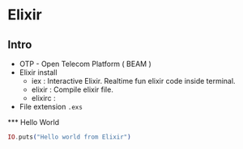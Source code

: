 # Elixir 

## Intro

- OTP - Open Telecom Platform ( BEAM )
- Elixir install 
  - iex : Interactive Elixir. Realtime fun elixir code inside terminal. 
  - elixir : Compile elixir file. 
  - elixirc : 
- File extension `.exs`

*** Hello World 
```simple.exs
IO.puts("Hello world from Elixir")
```


